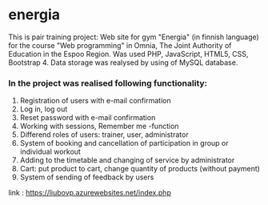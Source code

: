 # energia
This is pair training project: Web site for gym "Energia"  (in finnish language) for the course "Web programming" in Omnia, The Joint Authority of Education in the Espoo Region. Was used PHP, JavaScript, HTML5, CSS, Bootstrap 4. Data storage was realysed by using of MySQL database.

### In the project was realised following functionality:
1. Registration of users with e-mail confirmation
2. Log in, log out
3. Reset password with e-mail confirmation
4. Working with sessions, Remember me -function 
5. Differend roles of users: trainer, user, administrator
6. System of booking and cancellation of participation in group or individual workout
7. Adding to the timetable and changing of service by administrator
8. Cart: put product to cart, change quantity of products (without payment)
9. System of sending of feedback by users 

link : https://liubovp.azurewebsites.net/index.php
